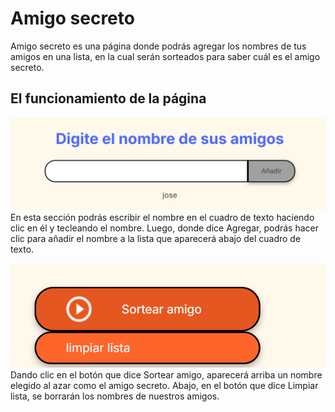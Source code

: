 # Amigo secreto
Amigo secreto es una página donde podrás agregar los nombres de tus amigos en una lista, en la cual serán sorteados para saber cuál es el amigo secreto.

## El funcionamiento de la página
![un cuadrado](/assets/seccion1.png)
En esta sección podrás escribir el nombre en el cuadro de texto haciendo clic en él y tecleando el nombre. Luego, donde dice Agregar, podrás hacer clic para añadir el nombre a la lista que aparecerá abajo del cuadro de texto.

![un cuadrado](/assets/seccion2.png)
Dando clic en el botón que dice Sortear amigo, aparecerá arriba un nombre elegido al azar como el amigo secreto.
Abajo, en el botón que dice Limpiar lista, se borrarán los nombres de nuestros amigos.



